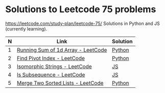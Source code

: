 # Solutions to Leetcode 75 problems
https://leetcode.com/study-plan/leetcode-75/
Solutions in Python and JS (currently learning).

| N   | Link                                                                                                     | Solution                                      |
| --- | -------------------------------------------------------------------------------------------------------- | --------------------------------------------- |
| 1   | [Running Sum of 1d Array - LeetCode](https://leetcode.com/problems/running-sum-of-1d-array/description/) | [Python](problems/1480_running_sum.md)        |
| 2   | [Find Pivot Index - LeetCode](https://leetcode.com/problems/find-pivot-index/description/)               | [Python](problems/724_pivot_index.py)         |
| 3   | [Isomorphic Strings - LeetCode](https://leetcode.com/problems/isomorphic-strings/description/)           | [JS](problems/205_isomorphic_strings.js)      |
| 4   | [Is Subsequence - LeetCode](https://leetcode.com/problems/is-subsequence/description/)                   | [JS](problems/392_is_subsequence.js)          |
| 5   | [Merge Two Sorted Lists - LeetCode](https://leetcode.com/problems/merge-two-sorted-lists/)               | [Python](problems/21_merge_2_sorted_lists.py) |
